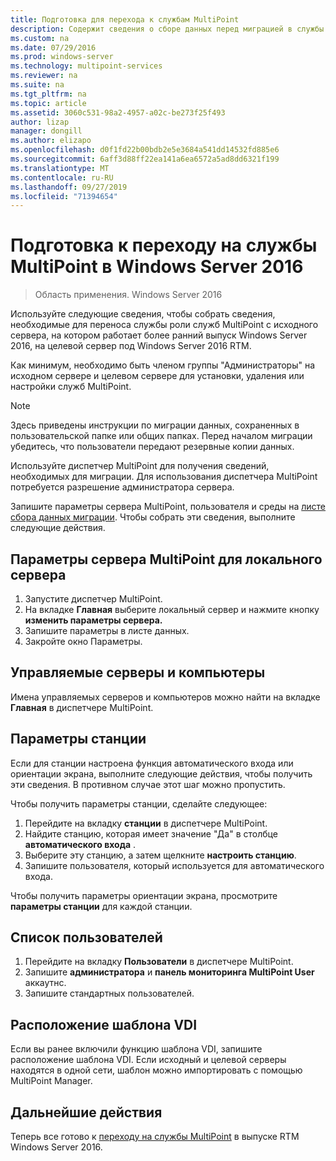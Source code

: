 ```yaml
---
title: Подготовка для перехода к службам MultiPoint
description: Содержит сведения о сборе данных перед миграцией в службы MultiPoint в Windows Server 2016
ms.custom: na
ms.date: 07/29/2016
ms.prod: windows-server
ms.technology: multipoint-services
ms.reviewer: na
ms.suite: na
ms.tgt_pltfrm: na
ms.topic: article
ms.assetid: 3060c531-98a2-4957-a02c-be273f25f493
author: lizap
manager: dongill
ms.author: elizapo
ms.openlocfilehash: d0f1fd22b00bdb2e5e3684a541dd14532fd885e6
ms.sourcegitcommit: 6aff3d88ff22ea141a6ea6572a5ad8dd6321f199
ms.translationtype: MT
ms.contentlocale: ru-RU
ms.lasthandoff: 09/27/2019
ms.locfileid: "71394654"
---
```

# <a name="prepare-to-migrate-to-multipoint-services-in-windows-server-2016"></a>Подготовка к переходу на службы MultiPoint в Windows Server 2016

>Область применения. Windows Server 2016

Используйте следующие сведения, чтобы собрать сведения, необходимые для переноса службы роли служб MultiPoint с исходного сервера, на котором работает более ранний выпуск Windows Server 2016, на целевой сервер под Windows Server 2016 RTM.

Как минимум, необходимо быть членом группы "Администраторы" на исходном сервере и целевом сервере для установки, удаления или настройки служб MultiPoint.

>[!NOTE]
> Здесь приведены инструкции по миграции данных, сохраненных в пользовательской папке или общих папках. Перед началом миграции убедитесь, что пользователи передают резервные копии данных.

Используйте диспетчер MultiPoint для получения сведений, необходимых для миграции. Для использования диспетчера MultiPoint потребуется разрешение администратора сервера.

Запишите параметры сервера MultiPoint, пользователя и среды на [листе сбора данных миграции](multipoint-services-migration-worksheet.md). Чтобы собрать эти сведения, выполните следующие действия.

## <a name="multipoint-server-settings-for-the-local-server"></a>Параметры сервера MultiPoint для локального сервера
1. Запустите диспетчер MultiPoint.
2. На вкладке **Главная** выберите локальный сервер и нажмите кнопку **изменить параметры сервера.**
3. Запишите параметры в листе данных.
4. Закройте окно Параметры.

## <a name="managed-servers-and-computers"></a>Управляемые серверы и компьютеры

Имена управляемых серверов и компьютеров можно найти на вкладке **Главная** в диспетчере MultiPoint.

## <a name="station-settings"></a>Параметры станции
Если для станции настроена функция автоматического входа или ориентации экрана, выполните следующие действия, чтобы получить эти сведения. В противном случае этот шаг можно пропустить.

Чтобы получить параметры станции, сделайте следующее:

1. Перейдите на вкладку **станции** в диспетчере MultiPoint.
2. Найдите станцию, которая имеет значение "Да" в столбце **автоматического входа** .
3. Выберите эту станцию, а затем щелкните **настроить станцию**.
4. Запишите пользователя, который используется для автоматического входа.

Чтобы получить параметры ориентации экрана, просмотрите **параметры станции** для каждой станции.

## <a name="list-of-users"></a>Список пользователей
1. Перейдите на вкладку **Пользователи** в диспетчере MultiPoint.
2. Запишите **администратора** и **панель мониторинга MultiPoint User** аккаутнс.
3. Запишите стандартных пользователей.

## <a name="vdi-template-location"></a>Расположение шаблона VDI
 Если вы ранее включили функцию шаблона VDI, запишите расположение шаблона VDI. Если исходный и целевой серверы находятся в одной сети, шаблон можно импортировать с помощью MultiPoint Manager.
 
## <a name="next-step"></a>Дальнейшие действия
Теперь все готово к [переходу на службы MultiPoint](multipoint-services-migration-steps.md) в выпуске RTM Windows Server 2016.